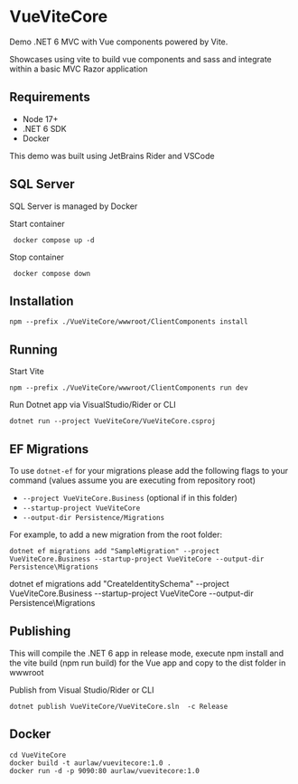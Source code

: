 # VueViteCore

Demo .NET 6 MVC with Vue components powered by Vite.

Showcases using vite to build vue components and sass and integrate within a basic MVC Razor application

## Requirements
- Node 17+
- .NET 6 SDK
- Docker

This demo was built using JetBrains Rider and VSCode

## SQL Server

SQL Server is managed by Docker

Start container
```
 docker compose up -d
```

Stop container

```
 docker compose down
```


## Installation

```
npm --prefix ./VueViteCore/wwwroot/ClientComponents install
```

## Running

Start Vite
```
npm --prefix ./VueViteCore/wwwroot/ClientComponents run dev
```

Run Dotnet app via VisualStudio/Rider or CLI

```
dotnet run --project VueViteCore/VueViteCore.csproj
```

## EF Migrations

To use `dotnet-ef` for your migrations please add the following flags to your command (values assume you are executing from repository root)

* `--project VueViteCore.Business` (optional if in this folder)
* `--startup-project VueViteCore`
* `--output-dir Persistence/Migrations`

For example, to add a new migration from the root folder:

`dotnet ef migrations add "SampleMigration" --project VueViteCore.Business --startup-project VueViteCore --output-dir Persistence\Migrations`

dotnet ef migrations add "CreateIdentitySchema" --project VueViteCore.Business --startup-project VueViteCore --output-dir Persistence\Migrations


## Publishing

This will compile the .NET 6 app in release mode, execute npm install and the vite build (npm run build) for the Vue app and copy to the dist folder in wwwroot

Publish from Visual Studio/Rider or CLI

```
dotnet publish VueViteCore/VueViteCore.sln  -c Release
```

## Docker

```
cd VueViteCore
docker build -t aurlaw/vuevitecore:1.0 .
docker run -d -p 9090:80 aurlaw/vuevitecore:1.0

```
